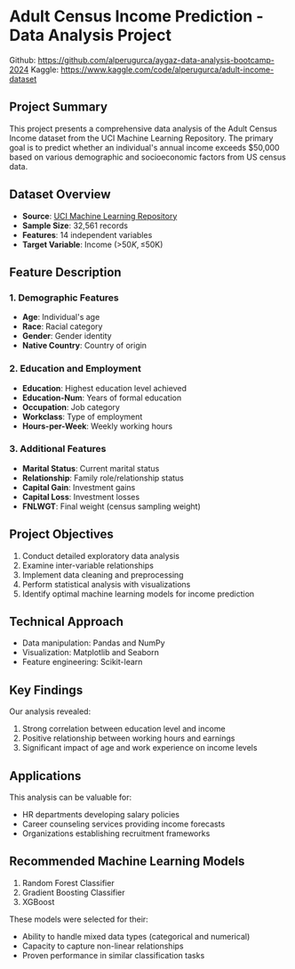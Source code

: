 # Adult Census Income Prediction - Data Analysis Project

Github: https://github.com/alperugurca/aygaz-data-analysis-bootcamp-2024
Kaggle: https://www.kaggle.com/code/alperugurca/adult-income-dataset

## Project Summary
This project presents a comprehensive data analysis of the Adult Census Income dataset from the UCI Machine Learning Repository. The primary goal is to predict whether an individual's annual income exceeds $50,000 based on various demographic and socioeconomic factors from US census data.

## Dataset Overview
- **Source**: [UCI Machine Learning Repository](https://www.kaggle.com/datasets/wenruliu/adult-income-dataset)
- **Sample Size**: 32,561 records
- **Features**: 14 independent variables
- **Target Variable**: Income (>$50K, ≤$50K)

## Feature Description
### 1. Demographic Features
- **Age**: Individual's age
- **Race**: Racial category
- **Gender**: Gender identity
- **Native Country**: Country of origin

### 2. Education and Employment
- **Education**: Highest education level achieved
- **Education-Num**: Years of formal education
- **Occupation**: Job category
- **Workclass**: Type of employment
- **Hours-per-Week**: Weekly working hours

### 3. Additional Features
- **Marital Status**: Current marital status
- **Relationship**: Family role/relationship status
- **Capital Gain**: Investment gains
- **Capital Loss**: Investment losses
- **FNLWGT**: Final weight (census sampling weight)

## Project Objectives
1. Conduct detailed exploratory data analysis
2. Examine inter-variable relationships
3. Implement data cleaning and preprocessing
4. Perform statistical analysis with visualizations
5. Identify optimal machine learning models for income prediction

## Technical Approach
- Data manipulation: Pandas and NumPy
- Visualization: Matplotlib and Seaborn
- Feature engineering: Scikit-learn

## Key Findings
Our analysis revealed:
1. Strong correlation between education level and income
2. Positive relationship between working hours and earnings
3. Significant impact of age and work experience on income levels

## Applications
This analysis can be valuable for:
- HR departments developing salary policies
- Career counseling services providing income forecasts
- Organizations establishing recruitment frameworks

## Recommended Machine Learning Models
1. Random Forest Classifier
2. Gradient Boosting Classifier
3. XGBoost

These models were selected for their:
- Ability to handle mixed data types (categorical and numerical)
- Capacity to capture non-linear relationships
- Proven performance in similar classification tasks
